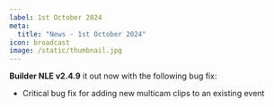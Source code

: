 ```yaml
---
label: 1st October 2024
meta:
  title: "News - 1st October 2024"
icon: broadcast
image: /static/thumbnail.jpg
---
```


**Builder NLE v2.4.9** it out now with the following bug fix:

- Critical bug fix for adding new multicam clips to an existing event
